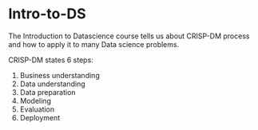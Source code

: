 # Intro-to-DS
The Introduction to Datascience course tells us about CRISP-DM process and how to apply it to many Data science problems.

CRISP-DM states 6 steps:

1. Business understanding 
2. Data understanding 
3. Data preparation 
4. Modeling 
5. Evaluation 
6. Deployment 
